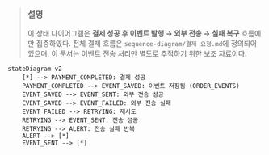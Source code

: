 > ### 설명
> 이 상태 다이어그램은 **결제 성공 후 이벤트 발행 → 외부 전송 → 실패 복구** 흐름에만 집중하였다.
> 전체 결제 흐름은 `sequence-diagram/결제 요청.md`에 정의되어 있으며, 이 문서는 이벤트 전송 처리만 별도로 추적하기 위한 보조 자료이다.


```mermaid
stateDiagram-v2
    [*] --> PAYMENT_COMPLETED: 결제 성공
    PAYMENT_COMPLETED --> EVENT_SAVED: 이벤트 저장됨 (ORDER_EVENTS)
    EVENT_SAVED --> EVENT_SENT: 외부 전송 성공
    EVENT_SAVED --> EVENT_FAILED: 외부 전송 실패
    EVENT_FAILED --> RETRYING: 재시도
    RETRYING --> EVENT_SENT: 전송 성공
    RETRYING --> ALERT: 전송 실패 반복
    ALERT --> [*]
    EVENT_SENT --> [*]

```